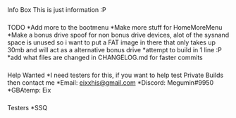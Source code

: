 ##
Info Box
This is just information :P

###
TODO
*Add more to the bootmenu
*Make more stuff for HomeMoreMenu
*Make a bonus drive spoof for non bonus drive devices, alot
of the sysnand space is unused so i want to put a FAT image
in there that only takes up 30mb and will act as a
alternative bonus drive
*attempt to build in 1 line :P
*add what files are changed in CHANGELOG.md for faster
commits

###
Help Wanted
*I need testers for this, if you want to help test Private
Builds then contact me
*Email: eixxhis@gmail.com
*Discord: Megumin#9950
*GBAtemp: Eix

###
Testers
*SSQ
